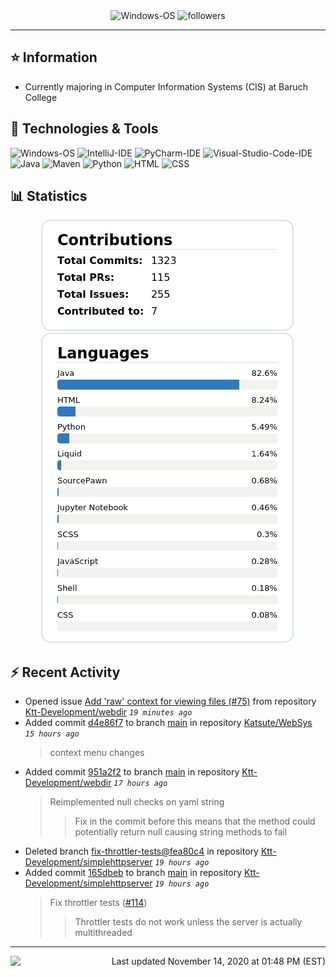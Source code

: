 <div align="center">
    <img 
        src="https://img.shields.io/badge/OS-Windows-informational?style=for-the-badge&color=3278be"
        alt="Windows-OS">
    <img 
        src="https://img.shields.io/github/followers/katsute?color=3278be&style=for-the-badge"
        alt="followers">
</div>

<hr>

## ⭐ Information

 - Currently majoring in Computer Information Systems (CIS) at Baruch College

## 🔧 Technologies & Tools

<img 
    src="https://img.shields.io/badge/OS-Windows-informational?style=flat-square&color=3278be"
    alt="Windows-OS">
<img 
    src="https://img.shields.io/badge/Editor-IntelliJ_IDEA-informational?style=flat-square&logo=intellij-idea&logoColor=white&color=3278be"
    alt="IntelliJ-IDE">
<img 
    src="https://img.shields.io/badge/Editor-PyCharm-informational?style=flat-square&logo=pycharm&logoColor=white&color=3278be"
    alt="PyCharm-IDE">
<img 
    src="https://img.shields.io/badge/Editor-Visual_Studio_Code-informational?style=flat-square&logo=Visual-Studio-Code&logoColor=white&color=3278be"
    alt="Visual-Studio-Code-IDE">
<img 
    src="https://img.shields.io/badge/Code-Java-informational?style=flat-square&logo=java&logoColor=white&color=3278be"
    alt="Java">
<img 
    src="https://img.shields.io/badge/Tools-Maven-informational?style=flat-square&logo=apache-maven&logoColor=white&color=3278be"
    alt="Maven">
<img 
    src="https://img.shields.io/badge/Code-Python-informational?style=flat-square&logo=python&logoColor=white&color=3278be"
    alt="Python">
<img 
    src="https://img.shields.io/badge/Code-HTML-informational?style=flat-square&logo=html5&logoColor=white&color=3278be"
    alt="HTML">
<img 
    src="https://img.shields.io/badge/Code-CSS-informational?style=flat-square&logo=css-wizardry&logoColor=white&color=3278be"
    alt="CSS">

## 📊 Statistics
<div align="center">
    <a href="https://github.com/Katsute/">
        <img src="https://github.com/Katsute/Katsute/blob/main/contributions.png">
    </a>
    <a href="https://github.com/Katsute/">
        <img src="https://github.com/Katsute/Katsute/blob/main/languages.png">
    </a>
</div>

## ⚡ Recent Activity

 - Opened issue [Add 'raw' context for viewing files (#75)](https://github.com/Ktt-Development/webdir/issues/75) from repository [Ktt-Development/webdir](https://github.com/Ktt-Development/webdir)  *`19 minutes ago`*
 - Added commit [d4e86f7](https://github.com/Katsute/WebSys/commit/d4e86f702b33176f9aab58606b0c15967da6f96c) to branch [main](https://github.com/Katsute/WebSys/tree/main) in repository [Katsute/WebSys](https://github.com/Katsute/WebSys)  *`15 hours ago`*
   > context menu changes
 - Added commit [951a2f2](https://github.com/Ktt-Development/webdir/commit/951a2f24b18a2c56d68ee2e19a878ee8321c34d1) to branch [main](https://github.com/Ktt-Development/webdir/tree/main) in repository [Ktt-Development/webdir](https://github.com/Ktt-Development/webdir)  *`17 hours ago`*
   > Reimplemented null checks on yaml string
   >  > Fix in the commit before this means that the method could potentially return null causing string methods to fail
 - Deleted branch [fix-throttler-tests@fea80c4](https://github.com/Ktt-Development/simplehttpserver/tree/fix-throttler-tests@fea80c4) in repository [Ktt-Development/simplehttpserver](https://github.com/Ktt-Development/simplehttpserver) *`19 hours ago`*
 - Added commit [165dbeb](https://github.com/Ktt-Development/simplehttpserver/commit/165dbeb920d9f54a8f8b343f3edde7762fa5fe91) to branch [main](https://github.com/Ktt-Development/simplehttpserver/tree/main) in repository [Ktt-Development/simplehttpserver](https://github.com/Ktt-Development/simplehttpserver)  *`19 hours ago`*
   > Fix throttler tests ([#114](https://github.com/Ktt-Development/simplehttpserver/issues/114))
   >  > Throttler tests do not work unless the server is actually multithreaded

---
<img align="left" src="https://github.com/Katsute/Katsute/workflows/Update%20README.md/badge.svg"><p align="right">Last updated November 14, 2020 at 01:48 PM (EST)</p>
